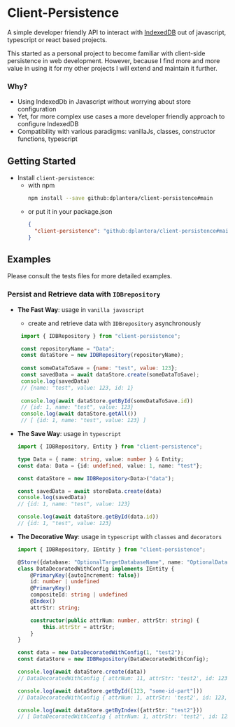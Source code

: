 [IndexedDB]:https://developer.mozilla.org/en-US/docs/Web/API/IndexedDB_API
# Client-Persistence
A simple developer friendly API to interact with [IndexedDB] out of javascript, typescript or react based projects.

This started as a personal project to become familiar with client-side persistence in web development. 
However, because I find more and more value in using it for my other projects I will extend and maintain it further.

### Why?
- Using IndexedDb in Javascript without worrying about store configuration
- Yet, for more complex use cases a more developer friendly approach to configure IndexedDB  
- Compatibility with various paradigms: vanillaJs, classes, constructor functions, typescript

## Getting Started
- Install `client-persistence`:
  - with npm
    ```bash
    npm install --save github:dplantera/client-persistence#main
    ```
  - or put it in your package.json  
    ```json
    {
      "client-persistence": "github:dplantera/client-persistence#main"
    }
    ```
## Examples
Please consult the tests files for more detailed examples.

### Persist and Retrieve data with `IDBrepository` 

- **The Fast Way**: usage in `vanilla javascript` 
  - create and retrieve data with `IDBrepository` asynchronously
  ````javascript
   import { IDBRepository } from "client-persistence";

   const repositoryName = "Data";
   const dataStore = new IDBRepository(repositoryName);
   
   const someDataToSave = {name: "test", value: 123};
   const savedData = await dataStore.create(someDataToSave);
   console.log(savedData)
   // {name: "test", value: 123, id: 1}
   
   console.log(await dataStore.getById(someDataToSave.id))
   // {id: 1, name: "test", value: 123}
   console.log(await dataStore.getAll())
   // [ {id: 1, name: "test", value: 123} ]
  ````  


- **The Save Way**: usage in `typescript`
  ````typescript
  import { IDBRepository, Entity } from "client-persistence";

  type Data = { name: string, value: number } & Entity;
  const data: Data = {id: undefined, value: 1, name: "test"};
  
  const dataStore = new IDBRepository<Data>("data");
  
  const savedData = await storeData.create(data)
  console.log(savedData)
  // {id: 1, name: "test", value: 123}
  
  console.log(await dataStore.getById(data.id))
  // {id: 1, "test", value: 123}
  ````  

- **The Decorative Way**: usage in `typescript` with `classes` and `decorators`
  ````typescript
  import { IDBRepository, IEntity } from "client-persistence";

  @Store({database: "OptionalTargetDatabaseName", name: "OptionalDataStoreName"})
  class DataDecoratedWithConfig implements IEntity {
      @PrimaryKey({autoIncrement: false}) 
      id: number | undefined
      @PrimaryKey() 
      compositeId: string | undefined
      @Index() 
      attrStr: string;

      constructor(public attrNum: number, attrStr: string) {
          this.attrStr = attrStr;
      }
  }
  
  const data = new DataDecoratedWithConfig(1, "test2");
  const dataStore = new IDBRepository(DataDecoratedWithConfig);
  
  console.log(await dataStore.create(data))
  // DataDecoratedWithConfig { attrNum: 11, attrStr: 'test2', id: 123, compositeId: 'some-id-part'}
  
  console.log(await dataStore.getById([123, "some-id-part"]))
  // DataDecoratedWithConfig { attrNum: 1, attrStr: 'test2', id: 123, compositeId: 'some-id-part' }
  
  console.log(await dataStore.getByIndex({attrStr: "test2"}))
  // [ DataDecoratedWithConfig { attrNum: 1, attrStr: 'test2', id: 123, compositeId: 'some-id-part' } ]

  ````
